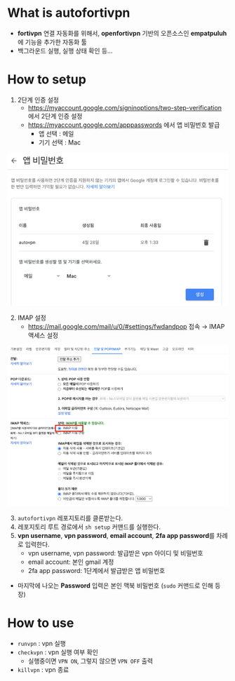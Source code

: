 # What is autofortivpn
- **fortivpn** 연결 자동화를 위해서, **openfortivpn** 기반의 오픈소스인 **empatpuluh**에 기능을 추가한 자동화 툴
- 백그라운드 실행, 실행 상태 확인 등...


# How to setup
1. 2단계 인증 설정
   - https://myaccount.google.com/signinoptions/two-step-verification 에서 2단계 인증 설정 
   - https://myaccount.google.com/apppasswords 에서 앱 비밀번호 발급 
     - 앱 선택 : 메일
     - 기기 선택 : Mac

![img.png](img.png)

2. IMAP 설정
    - https://mail.google.com/mail/u/0/#settings/fwdandpop 접속 → IMAP 액세스 설정

![img_1.png](img_1.png)


3. `autofortivpn` 레포지토리를 클론받는다. 
4. 레포지토리 루트 경로에서 `sh setup` 커맨드를 실행한다.
5. **vpn username**, **vpn password**, **email account**, **2fa app password**를 차례로 입력한다.
    - vpn username, vpn password: 발급받은 vpn 아이디 및 비밀번호
    - email account: 본인 gmail 계정
    - 2fa app password: 1단계에서 발급받은 앱 비밀번호

* 마지막에 나오는 **Password** 입력은 본인 맥북 비밀번호 (`sudo` 커맨드로 인해 등장)


# How to use
- `runvpn` : vpn 실행
- `checkvpn` : vpn 실행 여부 확인
  - 실행중이면 `VPN ON`, 그렇지 않으면 `VPN OFF` 출력
- `killvpn` : vpn 종료